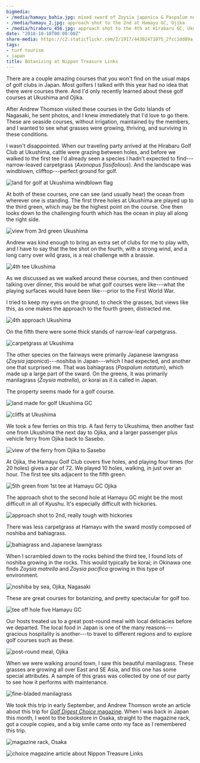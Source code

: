 ```yaml
---
bigmedia:
- /media/hamayu_bahia.jpg: mixed sward of Zoysia japonica & Paspalum notatum, Ojikajima
- /media/hamayu_2.jpg: approach shot to the 2nd at Hamayu GC, Ojika
- /media/hirabaru_456.jpg: approach shot to the 4th at Hirabaru GC, Ukushima
date: "2018-10-10T00:00:00Z"
share-media: https://c2.staticflickr.com/2/1917/44302471075_2fcc1dd89a_b_d.jpg
tags:
- turf tourism
- japan
title: Botanizing at Nippon Treasure Links
---
```


There are a couple amazing courses that you won't find on the usual maps of golf clubs in Japan. Most golfers I talked with this year had no idea that there were courses there. And I'd only recently learned about these golf courses at Ukushima and Ojika.

After Andrew Thomson visited these courses in the Goto Islands of Nagasaki, he sent photos, and I knew immediately that I'd love to go there. These are seaside courses, without irrigation, maintained by the members, and I wanted to see what grasses were growing, thriving, and surviving in these conditions.

I wasn't disappointed. When our traveling party arrived at the Hirabaru Golf Club at Ukushima, cattle were grazing between holes, and before we walked to the first tee I'd already seen a species I hadn't expected to find---narrow-leaved carpetgrass (*Axonopus fissifolious*). And the landscape was windblown, clifftop---perfect ground for golf.

![land for golf at Ukushima windblown flag](https://c2.staticflickr.com/2/1917/44302471075_2fcc1dd89a_b_d.jpg)

At both of these courses, one can see (and usually hear) the ocean from wherever one is standing. The first three holes at Ukushima are played up to the third green, which may be the highest point on the course. One then looks down to the challenging fourth which has the ocean in play all along the right side.

![view from 3rd green Ukushima](https://c2.staticflickr.com/2/1935/44302465235_dc441f375c_b_d.jpg)

Andrew was kind enough to bring an extra set of clubs for me to play with, and I have to say that the tee shot on the fourth, with a strong wind, and a long carry over wild grass, is a real challenge with a brassie.

![4th tee Ukushima](https://c2.staticflickr.com/2/1927/44491947554_d7c6052053_b_d.jpg)

As we discussed as we walked around these courses, and then continued talking over dinner, this would be what golf courses were like---what the playing surfaces would have been like---prior to the First World War.

I tried to keep my eyes on the ground, to check the grasses, but views like this, as one makes the approach to the fourth green, distracted me.

![4th approach Ukushima](https://c2.staticflickr.com/2/1906/44302470665_53fa92e751_b_d.jpg)

On the fifth there were some thick stands of narrow-leaf carpetgrass. 

![carpetgrass at Ukushima](https://c2.staticflickr.com/2/1978/44491954814_b78a467424_b_d.jpg)

The other species on the fairways were primarily Japanese lawngrass (*Zoysia japonica*)---noshiba in Japan---which I had expected, and another one that surprised me. That was bahiagrass (*Paspalum notatum*), which made up a large part of the sward. On the greens, it was primarily manilagrass (*Zoysia matrella*), or korai as it is called in Japan.

The property seems made for a golf course.

![land made for golf Ukushima GC](https://c2.staticflickr.com/2/1975/44302469905_b935b5dd12_b_d.jpg)

![cliffs at Ukushima](https://c2.staticflickr.com/2/1930/44491950964_12eda98220_b_d.jpg)

We took a few ferries on this trip. A fast ferry to Ukushima, then another fast one from Ukushima the next day to Ojika, and a larger passenger plus vehicle ferry from Ojika back to Sasebo.

![view of the ferry from Ojika to Sasebo](https://c2.staticflickr.com/2/1907/44302469335_6bf047e20d_b_d.jpg)

At Ojika, the Hamayu Golf Club covers five holes, and playing four times (for 20 holes) gives a par of 72. We played 10 holes, walking, in just over an hour. The first tee sits adjacent to the fifth green.

![5th green from 1st tee at Hamayu GC Ojika](https://c2.staticflickr.com/2/1969/45213326951_5cf9a7f1c1_b_d.jpg)

The approach shot to the second hole at Hamayu GC might be the most difficult in all of Kyushu. It's especially difficult with hickories.

![approach shot to 2nd, really tough with hickories](https://c2.staticflickr.com/2/1909/45213328211_08cca8c178_b_d.jpg)

There was less carpetgrass at Hamayu with the sward mostly composed of noshiba and bahiagrass.

![bahiagrass and Japanese lawngrass](https://c2.staticflickr.com/2/1977/44302466225_2c1027a12a_b_d.jpg)

When I scrambled down to the rocks behind the third tee, I found lots of noshiba growing in the rocks. This would typically be korai; in Okinawa one finds *Zoysia matrella* and *Zoysia pacifica* growing in this type of environment.

![noshiba by sea, Ojika, Nagasaki](https://c2.staticflickr.com/2/1970/44491948594_ec2ea97d92_b_d.jpg)

These are great courses for botanizing, and pretty spectacular for golf too. 

![tee off hole five Hamayu GC](/media/micah_tee_5.jpg)

Our hosts treated us to a great post-round meal with local delicacies before we departed. The local food in Japan is one of the many reasons---gracious hospitality is another---to travel to different regions and to explore golf courses such as these.

![post-round meal, Ojika](/media/meal.jpg)

When we were walking around town, I saw this beautiful manilagrass. These grasses are growing all over East and SE Asia, and this one has some special attributes. A sample of this grass was collected by one of our party to see how it performs with maintenance.

![fine-bladed manilagrass](https://c2.staticflickr.com/2/1954/30274854467_8f37035eaf_b_d.jpg)

We took this trip in early September, and Andrew Thomson wrote an article about this trip for [*Golf Digest Choice* magazine](http://gd.golfdigest.co.jp/choice/). When I was back in Japan this month, I went to the bookstore in Osaka, straight to the magazine rack, got a couple copies, and a big smile came onto my face as I remembered this trip.

![magazine rack, Osaka](/media/magazine_rack.jpg)

![choice magazine article about Nippon Treasure Links](/media/choice_201810.jpg)
